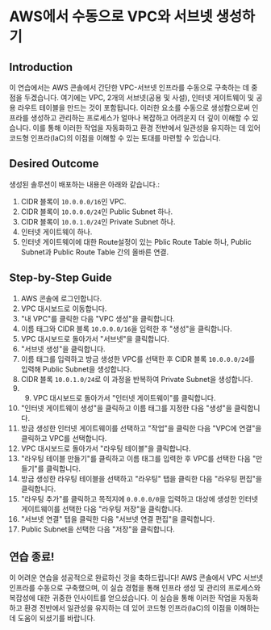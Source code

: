 # AWS에서 수동으로 VPC와 서브넷 생성하기

## Introduction

이 연습에서는 AWS 콘솔에서 간단한 VPC-서브넷 인프라를 수동으로 구축하는 데 중점을 두겠습니다. 여기에는 VPC, 2개의 서브넷(공용 및 사설), 인터넷 게이트웨이 및 공용 라우트 테이블을 만드는 것이 포함됩니다. 이러한 요소를 수동으로 생성함으로써 인프라를 생성하고 관리하는 프로세스가 얼마나 복잡하고 어려운지 더 깊이 이해할 수 있습니다. 이를 통해 이러한 작업을 자동화하고 환경 전반에서 일관성을 유지하는 데 있어 코드형 인프라(IaC)의 이점을 이해할 수 있는 토대를 마련할 수 있습니다.
## Desired Outcome

생성된 솔루션이 배포하는 내용은 아래와 같습니다.:

1. CIDR 블록이 `10.0.0.0/16`인 VPC.
2. CIDR 블록이 `10.0.0.0/24`인 Public Subnet 하나.
3. CIDR 블록이 `10.0.1.0/24`인 Private Subnet 하나.
4. 인터넷 게이트웨이 하나.
5. 인터넷 게이트웨이에 대한 Route설정이 있는 Pblic Route Table 하나, Public Subnet과 Public Route Table 간의 올바른 연결.

## Step-by-Step Guide

1. AWS 콘솔에 로그인합니다.
2. VPC 대시보드로 이동합니다.
3. "내 VPC"를 클릭한 다음 "VPC 생성"을 클릭합니다.
4. 이름 태그와 CIDR 블록 `10.0.0.0/16`을 입력한 후 "생성"을 클릭합니다.
5. VPC 대시보드로 돌아가서 "서브넷"을 클릭합니다.
6. "서브넷 생성"을 클릭합니다.
7. 이름 태그를 입력하고 방금 생성한 VPC를 선택한 후 CIDR 블록 `10.0.0.0/24`를 입력해 Public Subnet을 생성합니다.
8. CIDR 블록 `10.0.1.0/24`로 이 과정을 반복하여 Private Subnet을 생성합니다.
9. 9. VPC 대시보드로 돌아가서 "인터넷 게이트웨이"를 클릭합니다.
10. "인터넷 게이트웨이 생성"을 클릭하고 이름 태그를 지정한 다음 "생성"을 클릭합니다.
11. 방금 생성한 인터넷 게이트웨이를 선택하고 "작업"을 클릭한 다음 "VPC에 연결"을 클릭하고 VPC를 선택합니다.
12. VPC 대시보드로 돌아가서 "라우팅 테이블"을 클릭합니다.
13. "라우팅 테이블 만들기"를 클릭하고 이름 태그를 입력한 후 VPC를 선택한 다음 "만들기"를 클릭합니다.
14. 방금 생성한 라우팅 테이블을 선택하고 "라우팅" 탭을 클릭한 다음 "라우팅 편집"을 클릭합니다.
15. "라우팅 추가"를 클릭하고 목적지에 `0.0.0.0/0`을 입력하고 대상에 생성한 인터넷 게이트웨이를 선택한 다음 "라우팅 저장"을 클릭합니다.
16. "서브넷 연결" 탭을 클릭한 다음 "서브넷 연결 편집"을 클릭합니다.
17. Public Subnet을 선택한 다음 "저장"을 클릭합니다.


## 연습 종료!

이 어려운 연습을 성공적으로 완료하신 것을 축하드립니다! AWS 콘솔에서 VPC 서브넷 인프라를 수동으로 구축했으며, 이 실습 경험을 통해 인프라 생성 및 관리의 프로세스와 복잡성에 대한 귀중한 인사이트를 얻으셨습니다. 이 실습을 통해 이러한 작업을 자동화하고 환경 전반에서 일관성을 유지하는 데 있어 코드형 인프라(IaC)의 이점을 이해하는 데 도움이 되셨기를 바랍니다.
